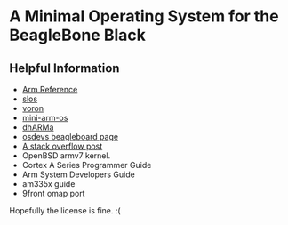 # A Minimal Operating System for the BeagleBone Black

## Helpful Information

- [Arm Reference](http://www.google.co.uk/url?sa=t&source=web&cd=1&ved=0CCAQFjAA&url=http%3A%2F%2Fwww.altera.com%2Fliterature%2Fthird-party%2Farchives%2Fddi0100e_arm_arm.pdf&ei=B1cwTtfHJMWmhAfh8qlI&usg=AFQjCNFqDeTfS2VR6oU93FbwBoE--ggJrA)
- [slos](https://github.com/amorenoc/slos)
- [voron](https://github.com/oblique/voron)
- [mini-arm-os](https://github.com/jserv/mini-arm-os)
- [dhARMa](https://github.com/mutex023/dhARMa)
- [osdevs beagleboard page](http://wiki.osdev.org/Beagleboard)
- [A stack overflow post](https://stackoverflow.com/questions/6870712/beagleboard-bare-metal-programming)
- OpenBSD armv7 kernel.
- Cortex A Series Programmer Guide
- Arm System Developers Guide
- am335x guide
- 9front omap port

Hopefully the license is fine. :(

